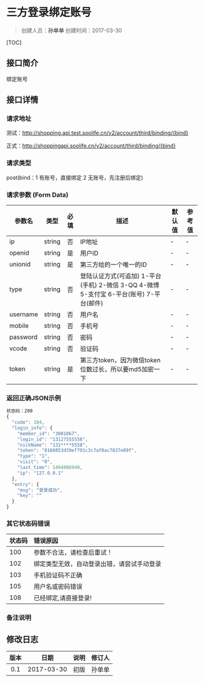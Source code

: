 # 三方登录绑定账号
>创建人员：**孙单单**
>创建时间：2017-03-30

[TOC]

## 接口简介
绑定账号

## 接口详情

### 请求地址
测试：http://shopping.api.test.soolife.cn/v2/account/third/binding/{bind}

正式：http://shoppingapi.soolife.cn/v2/account/third/binding/{bind}

### 请求类型
post(bind：1 有账号，直接绑定    2 无账号，先注册后绑定)

### 请求参数 (Form Data)
| 参数名      |   类型   |  必填  | 描述                                       | 默认值  | 参考值  |
| -------- | :----: | :--: | ---------------------------------------- | ---- | ---- |
| ip       | string |  否   | IP地址                                     | -    | -    |
| openid   | string |  是   | 用户ID                                     | -    | -    |
| unionid  | string |  是   | 第三方给的一个唯一的ID                             | -    | -    |
| type     | string |  否   | 登陆认证方式(可追加) 1-平台(手机) 2-微信 3-QQ 4-微博 5-支付宝 6-平台(账号) 7-平台(邮件) | -    | -    |
| username | string |  否   | 用户名                                      | -    | -    |
| mobile   | string |  否   | 手机号                                      | -    | -    |
| password | string |  否   | 密码                                       | -    | -    |
| vcode    | string |  否   | 验证码                                      | -    | -    |
| token    | string |  是   | 第三方token，因为微信token位数过长，所以要md5加密一下        | -    | -    |

### 返回正确JSON示例
```javascript
状态码：200
{
  "code": 104,
  "login_info": {
    "member_id": "3001067",
    "login_id": "13127555558",
    "nickName": "131****5558",
    "token": "8160853d39ef791c3c7af0ac7837e89f",
    "type": "1",
    "visit": "0",
    "last_time": 1494906940,
    "ip": "127.0.0.1"
  },
  "entry": {
    "msg": "登录成功",
    "key": ""
  }
}
```
### 其它状态码错误
| 状态码  | 错误原因                  |
| :--- | :-------------------- |
| 100  | 参数不合法，请检查后重试！         |
| 102  | 绑定类型无效，自动登录出错，请尝试手动登录 |
| 103  | 手机验证码不正确              |
| 105  | 用户名或密码错误              |
| 108  | 已经绑定,请直接登录!           |

### 备注说明


## 修改日志
|  版本  |     日期     | 说明   | 修订人  |
| :--: | :--------: | :--- | :--- |
| 0.1  | 2017-03-30 | 初版   | 孙单单  |
